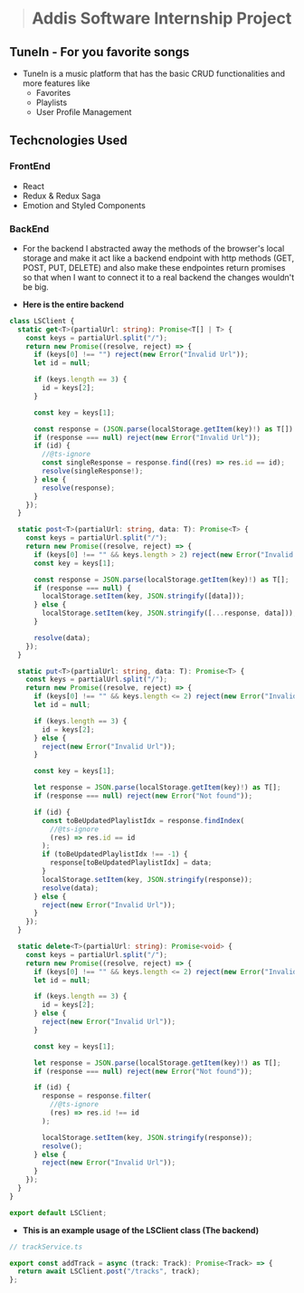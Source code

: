 > # Addis Software Internship Project

## TuneIn - For you favorite songs

- TuneIn is a music platform that has the basic CRUD functionalities and more features like
  - Favorites
  - Playlists
  - User Profile Management

## Techcnologies Used

### FrontEnd

- React
- Redux & Redux Saga
- Emotion and Styled Components

### BackEnd

- For the backend I abstracted away the methods of the browser's local storage and
  make it act like a backend endpoint with http methods (GET, POST, PUT, DELETE) and also make these endpointes return promises so that when I want to connect it to a real backend the changes wouldn't be big.

- **Here is the entire backend**

```typescript
class LSClient {
  static get<T>(partialUrl: string): Promise<T[] | T> {
    const keys = partialUrl.split("/");
    return new Promise((resolve, reject) => {
      if (keys[0] !== "") reject(new Error("Invalid Url"));
      let id = null;

      if (keys.length == 3) {
        id = keys[2];
      }

      const key = keys[1];

      const response = (JSON.parse(localStorage.getItem(key)!) as T[]) || [];
      if (response === null) reject(new Error("Invalid Url"));
      if (id) {
        //@ts-ignore
        const singleResponse = response.find((res) => res.id == id);
        resolve(singleResponse!);
      } else {
        resolve(response);
      }
    });
  }

  static post<T>(partialUrl: string, data: T): Promise<T> {
    const keys = partialUrl.split("/");
    return new Promise((resolve, reject) => {
      if (keys[0] !== "" && keys.length > 2) reject(new Error("Invalid Url"));
      const key = keys[1];

      const response = JSON.parse(localStorage.getItem(key)!) as T[];
      if (response === null) {
        localStorage.setItem(key, JSON.stringify([data]));
      } else {
        localStorage.setItem(key, JSON.stringify([...response, data]));
      }

      resolve(data);
    });
  }

  static put<T>(partialUrl: string, data: T): Promise<T> {
    const keys = partialUrl.split("/");
    return new Promise((resolve, reject) => {
      if (keys[0] !== "" && keys.length <= 2) reject(new Error("Invalid Url"));
      let id = null;

      if (keys.length == 3) {
        id = keys[2];
      } else {
        reject(new Error("Invalid Url"));
      }

      const key = keys[1];

      let response = JSON.parse(localStorage.getItem(key)!) as T[];
      if (response === null) reject(new Error("Not found"));

      if (id) {
        const toBeUpdatedPlaylistIdx = response.findIndex(
          //@ts-ignore
          (res) => res.id == id
        );
        if (toBeUpdatedPlaylistIdx !== -1) {
          response[toBeUpdatedPlaylistIdx] = data;
        }
        localStorage.setItem(key, JSON.stringify(response));
        resolve(data);
      } else {
        reject(new Error("Invalid Url"));
      }
    });
  }

  static delete<T>(partialUrl: string): Promise<void> {
    const keys = partialUrl.split("/");
    return new Promise((resolve, reject) => {
      if (keys[0] !== "" && keys.length <= 2) reject(new Error("Invalid Url"));
      let id = null;

      if (keys.length == 3) {
        id = keys[2];
      } else {
        reject(new Error("Invalid Url"));
      }

      const key = keys[1];

      let response = JSON.parse(localStorage.getItem(key)!) as T[];
      if (response === null) reject(new Error("Not found"));

      if (id) {
        response = response.filter(
          //@ts-ignore
          (res) => res.id !== id
        );

        localStorage.setItem(key, JSON.stringify(response));
        resolve();
      } else {
        reject(new Error("Invalid Url"));
      }
    });
  }
}

export default LSClient;
```

- **This is an example usage of the LSClient class (The backend)**

```typescript
// trackService.ts

export const addTrack = async (track: Track): Promise<Track> => {
  return await LSClient.post("/tracks", track);
};
```
